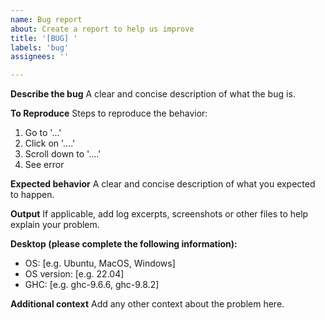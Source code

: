 ```yaml
---
name: Bug report
about: Create a report to help us improve
title: '[BUG] '
labels: 'bug'
assignees: ''

---
```


**Describe the bug**
A clear and concise description of what the bug is.

**To Reproduce**
Steps to reproduce the behavior:
1. Go to '...'
2. Click on '....'
3. Scroll down to '....'
4. See error

**Expected behavior**
A clear and concise description of what you expected to happen.

**Output**
If applicable, add log excerpts, screenshots or other files to help explain your problem.

**Desktop (please complete the following information):**
 - OS: [e.g. Ubuntu, MacOS, Windows]
 - OS version: [e.g. 22.04]
 - GHC: [e.g. ghc-9.6.6, ghc-9.8.2]

**Additional context**
Add any other context about the problem here.
